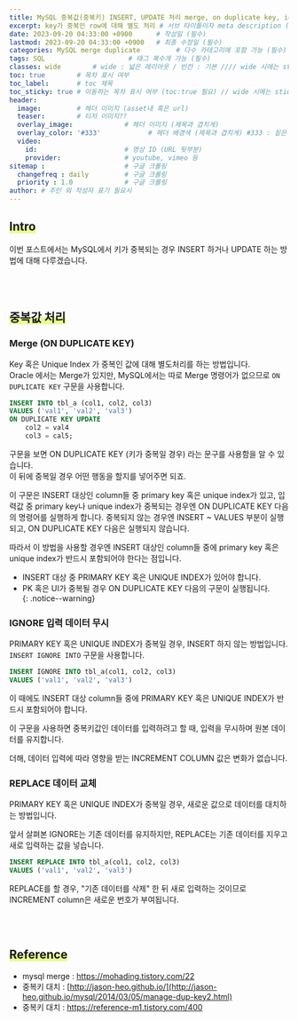 ```yaml
---
title: MySQL 중복값(중복키) INSERT, UPDATE 처리 merge, on duplicate key, ignore # 제목 (필수)
excerpt: key가 중복인 row에 대해 별도 처리 # 서브 타이틀이자 meta description (필수)
date: 2023-09-20 04:33:00 +0900      # 작성일 (필수)
lastmod: 2023-09-20 04:33:00 +0900   # 최종 수정일 (필수)
categories: MySQL merge duplicate         # 다수 카테고리에 포함 가능 (필수)
tags: SQL                     # 태그 복수개 가능 (필수)
classes: wide        # wide : 넓은 레이아웃 / 빈칸 : 기본 //// wide 시에는 sticky toc 불가
toc: true        # 목차 표시 여부
toc_label:       # toc 제목
toc_sticky: true # 이동하는 목차 표시 여부 (toc:true 필요) // wide 시에는 sticky toc 불가
header: 
  image:         # 헤더 이미지 (asset내 혹은 url)
  teaser:        # 티저 이미지??
  overlay_image:             # 헤더 이미지 (제목과 겹치게)
  overlay_color: '#333'            # 헤더 배경색 (제목과 겹치게) #333 : 짙은 회색 (필수)
  video:
    id:                      # 영상 ID (URL 뒷부분)
    provider:                # youtube, vimeo 등
sitemap :                    # 구글 크롤링
  changefreq : daily         # 구글 크롤링
  priority : 1.0             # 구글 크롤링
author: # 주인 외 작성자 표기 필요시
---
```

<!--postNo: 20230920_002-->

## <span style='background:linear-gradient(to top, #e8ff94 50%, transparent 50%)'>Intro</span>  

이번 포스트에서는 MySQL에서 키가 중복되는 경우 INSERT 하거나 UPDATE 하는 방법에 대해 다루겠습니다.  


<br>
<br>

## <span style='background:linear-gradient(to top, #e8ff94 50%, transparent 50%)'>중복값 처리</span>  

### Merge (ON DUPLICATE KEY)  

Key 혹은 Unique Index 가 중복인 값에 대해 별도처리를 하는 방법입니다.  
Oracle 에서는 Merge가 있지만, MySQL에서는 따로 Merge 명령어가 없으므로 `ON DUPLICATE KEY` 구문을 사용합니다.  

```sql
INSERT INTO tbl_a (col1, col2, col3)
VALUES ('val1', 'val2', 'val3')
ON DUPLICATE KEY UPDATE
    col2 = val4
    col3 = cal5;
```

구문을 보면 ON DUPLICATE KEY (키가 중복일 경우) 라는 문구를 사용함을 알 수 있습니다.  
이 뒤에 중복일 경우 어떤 행동을 할지를 넣어주면 되죠.  

이 구문은 INSERT 대상인 column들 중 primary key 혹은 unique index가 있고, 입력값 중 primary key나 unique index가 중복되는 경우엔 ON DUPLICATE KEY 다음의 명령어를 실행하게 합니다. 중복되지 않는 경우엔 INSERT ~ VALUES 부분이 실행되고, ON DUPLICATE KEY 다음은 실행되지 않습니다.  

따라서 이 방법을 사용할 경우엔 INSERT 대상인 column들 중에 primary key 혹은 unique index가 반드시 포함되어야 한다는 점입니다.  

- INSERT 대상 중 PRIMARY KEY 혹은 UNIQUE INDEX가 있어야 합니다.  
- PK 혹은 UI가 중복될 경우 ON DUPLICATE KEY 다음의 구문이 실행됩니다.  
{: .notice--warning}


### IGNORE 입력 데이터 무시  

PRIMARY KEY 혹은 UNIQUE INDEX가 중복일 경우, INSERT 하지 않는 방법입니다.  
`INSERT IGNORE INTO` 구문을 사용합니다.  

```sql
INSERT IGNORE INTO tbl_a(col1, col2, col3)
VALUES ('val1', 'val2', 'val3')
```

이 때에도 INSERT 대상 column들 중에 PRIMARY KEY 혹은 UNIQUE INDEX가 반드시 포함되어야 합니다.  

이 구문을 사용하면 중복키값인 데이터를 입력하려고 할 때, 입력을 무시하며 원본 데이터를 유지합니다.  

더해, 데이터 입력에 따라 영향을 받는 INCREMENT COLUMN 값은 변화가 없습니다.  

### REPLACE 데이터 교체  

PRIMARY KEY 혹은 UNIQUE INDEX가 중복일 경우, 새로운 값으로 데이터를 대치하는 방법입니다.  

앞서 살펴본 IGNORE는 기존 데이터를 유지하지만, REPLACE는 기존 데이터를 지우고 새로 입력하는 값을 넣습니다.  

```sql
INSERT REPLACE INTO tbl_a(col1, col2, col3)
VALUES ('val1', 'val2', 'val3')
```

REPLACE를 할 경우, "기존 데이터를 삭제" 한 뒤 새로 입력하는 것이므로 INCREMENT column은 새로운 번호가 부여됩니다.  

<br>
<br>

## <span style='background:linear-gradient(to top, #e8ff94 50%, transparent 50%)'>Reference</span>  

- mysql merge : https://mohading.tistory.com/22  
- 중복키 대치 : [http://jason-heo.github.io/](http://jason-heo.github.io/mysql/2014/03/05/manage-dup-key2.html)  
- 중복키 대치 : https://reference-m1.tistory.com/400  
